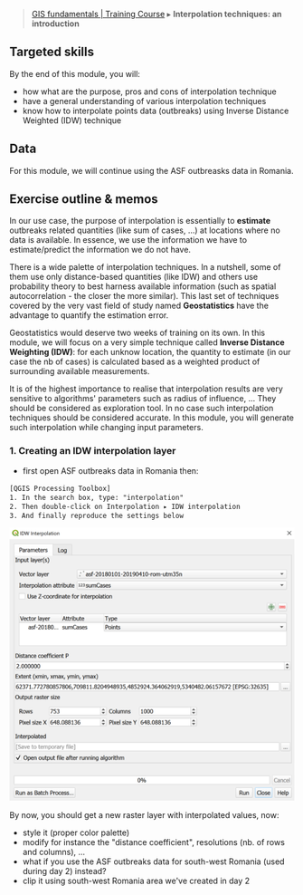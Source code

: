 > [GIS fundamentals | Training Course](agenda.md) ▸ **Interpolation techniques: an introduction**


## Targeted skills

By the end of this module, you will:
* how what are the purpose, pros and cons of interpolation technique
* have a general understanding of various interpolation techniques
* know how to interpolate points data (outbreaks) using Inverse Distance Weighted (IDW) technique


## Data
For this module, we will continue using the ASF outbreasks data in Romania.

## Exercise outline & memos
In our use case, the purpose of interpolation is essentially to **estimate** outbreaks related quantities (like sum of cases, ...) 
at locations where no data is available. In essence, we use the information we have to estimate/predict the information we do not have.

There is a wide palette of interpolation techniques. In a nutshell, some of them use only distance-based quantities (like IDW) and others
use probability theory to best harness available information (such as spatial autocorrelation - the closer the more similar). This last
set of techniques covered by the very vast field of study named **Geostatistics** have the advantage to quantify the estimation error. 

Geostatistics would deserve two weeks of training on its own. In this module, we will focus on a very simple technique called **Inverse 
Distance Weighting (IDW)**: for each unknow location, the quantity to estimate (in our case the nb of cases) is calculated based as 
a weighted product of surrounding available measurements. 

It is of the highest importance to realise that interpolation results are very sensitive to algorithms' parameters such as radius of
influence, ... They should be considered as exploration tool. In no case such interpolation techniques should be considered accurate.
In this module, you will generate such interpolation while changing input parameters.

### 1. Creating an IDW interpolation layer

* first open ASF outbreaks data in Romania then:

```
[QGIS Processing Toolbox] 
1. In the search box, type: "interpolation"
2. Then double-click on Interpolation ▸ IDW interpolation
3. And finally reproduce the settings below
```

![img/interpolate.PNG](img/interpolate.PNG)

By now, you should get a new raster layer with interpolated values, now:
* style it (proper color palette)
* modify for instance the "distance coefficient", resolutions (nb. of rows and columns), ...
* what if you use the ASF outbreaks data for south-west Romania (used during day 2) instead?
* clip it using south-west Romania area we've created in day 2


